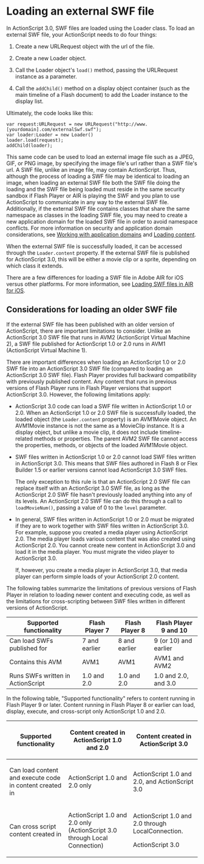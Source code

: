 # Loading an external SWF file

In ActionScript 3.0, SWF files are loaded using the Loader class. To load an
external SWF file, your ActionScript needs to do four things:

1.  Create a new URLRequest object with the url of the file.

2.  Create a new Loader object.

3.  Call the Loader object's `load()` method, passing the URLRequest instance as
    a parameter.

4.  Call the `addChild()` method on a display object container (such as the main
    timeline of a Flash document) to add the Loader instance to the display
    list.

Ultimately, the code looks like this:

    var request:URLRequest = new URLRequest("http://www.[yourdomain].com/externalSwf.swf");
    var loader:Loader = new Loader()
    loader.load(request);
    addChild(loader);

This same code can be used to load an external image file such as a JPEG, GIF,
or PNG image, by specifying the image file's url rather than a SWF file's url. A
SWF file, unlike an image file, may contain ActionScript. Thus, although the
process of loading a SWF file may be identical to loading an image, when loading
an external SWF file both the SWF file doing the loading and the SWF file being
loaded must reside in the same security sandbox if Flash Player or AIR is
playing the SWF and you plan to use ActionScript to communicate in any way to
the external SWF file. Additionally, if the external SWF file contains classes
that share the same namespace as classes in the loading SWF file, you may need
to create a new application domain for the loaded SWF file in order to avoid
namespace conflicts. For more information on security and application domain
considerations, see
[Working with application domains](../../core-actionscript-classes/working-with-application-domains/)
and [Loading content](WS5b3ccc516d4fbf351e63e3d118a9b90204-7c83.html).

When the external SWF file is successfully loaded, it can be accessed through
the `Loader.content` property. If the external SWF file is published for
ActionScript 3.0, this will be either a movie clip or a sprite, depending on
which class it extends.

There are a few differences for loading a SWF file in Adobe AIR for iOS versus
other platforms. For more information, see
[Loading SWF files in AIR for iOS](WS2f73111e7a180bd0-3db1ea4613c45877121-8000.html).

## Considerations for loading an older SWF file

If the external SWF file has been published with an older version of
ActionScript, there are important limitations to consider. Unlike an
ActionScript 3.0 SWF file that runs in AVM2 (ActionScript Virtual Machine 2), a
SWF file published for ActionScript 1.0 or 2.0 runs in AVM1 (ActionScript
Virtual Machine 1).

There are important differences when loading an ActionScript 1.0 or 2.0 SWF file
into an ActionScript 3.0 SWF file (compared to loading an ActionScript 3.0 SWF
file). Flash Player provides full backward compatibility with previously
published content. Any content that runs in previous versions of Flash Player
runs in Flash Player versions that support ActionScript 3.0. However, the
following limitations apply:

- ActionScript 3.0 code can load a SWF file written in ActionScript 1.0 or 2.0.
  When an ActionScript 1.0 or 2.0 SWF file is successfully loaded, the loaded
  object (the `Loader.content` property) is an AVM1Movie object. An AVM1Movie
  instance is not the same as a MovieClip instance. It is a display object, but
  unlike a movie clip, it does not include timeline-related methods or
  properties. The parent AVM2 SWF file cannot access the properties, methods, or
  objects of the loaded AVM1Movie object.

- SWF files written in ActionScript 1.0 or 2.0 cannot load SWF files written in
  ActionScript 3.0. This means that SWF files authored in Flash 8 or Flex
  Builder 1.5 or earlier versions cannot load ActionScript 3.0 SWF files.

  The only exception to this rule is that an ActionScript 2.0 SWF file can
  replace itself with an ActionScript 3.0 SWF file, as long as the ActionScript
  2.0 SWF file hasn't previously loaded anything into any of its levels. An
  ActionScript 2.0 SWF file can do this through a call to `loadMovieNum()`,
  passing a value of 0 to the `level` parameter.

- In general, SWF files written in ActionScript 1.0 or 2.0 must be migrated if
  they are to work together with SWF files written in ActionScript 3.0. For
  example, suppose you created a media player using ActionScript 2.0. The media
  player loads various content that was also created using ActionScript 2.0. You
  cannot create new content in ActionScript 3.0 and load it in the media player.
  You must migrate the video player to ActionScript 3.0.

  If, however, you create a media player in ActionScript 3.0, that media player
  can perform simple loads of your ActionScript 2.0 content.

The following tables summarize the limitations of previous versions of Flash
Player in relation to loading newer content and executing code, as well as the
limitations for cross-scripting between SWF files written in different versions
of ActionScript.

| Supported functionality           | Flash Player 7 | Flash Player 8 | Flash Player 9 and 10 |
| --------------------------------- | -------------- | -------------- | --------------------- |
| Can load SWFs published for       | 7 and earlier  | 8 and earlier  | 9 (or 10) and earlier |
| Contains this AVM                 | AVM1           | AVM1           | AVM1 and AVM2         |
| Runs SWFs written in ActionScript | 1.0 and 2.0    | 1.0 and 2.0    | 1.0 and 2.0, and 3.0  |

In the following table, "Supported functionality" refers to content running in
Flash Player 9 or later. Content running in Flash Player 8 or earlier can load,
display, execute, and cross-script only ActionScript 1.0 and 2.0.

<table>
<thead>
    <tr>
        <th><p>Supported functionality</p></th>
        <th><p>Content created in ActionScript
        1.0 and 2.0</p></th>
        <th><p>Content created in ActionScript
        3.0</p></th>
    </tr>
</thead>
<tbody>
    <tr>
        <td ><p>Can load
        content and execute code in content created in</p></td>
        <td ><p>ActionScript
        1.0 and 2.0 only</p></td>
        <td ><p>ActionScript
        1.0 and 2.0, and ActionScript 3.0</p></td>
    </tr>
    <tr>
        <td ><p>Can cross
        script content created in</p></td>
        <td ><p>ActionScript
        1.0 and 2.0 only (ActionScript 3.0 through Local Connection)</p></td>
        <td ><p>ActionScript
        1.0 and 2.0 through LocalConnection.</p>
        <p>ActionScript 3.0</p></td>
    </tr>
</tbody>
</table>
